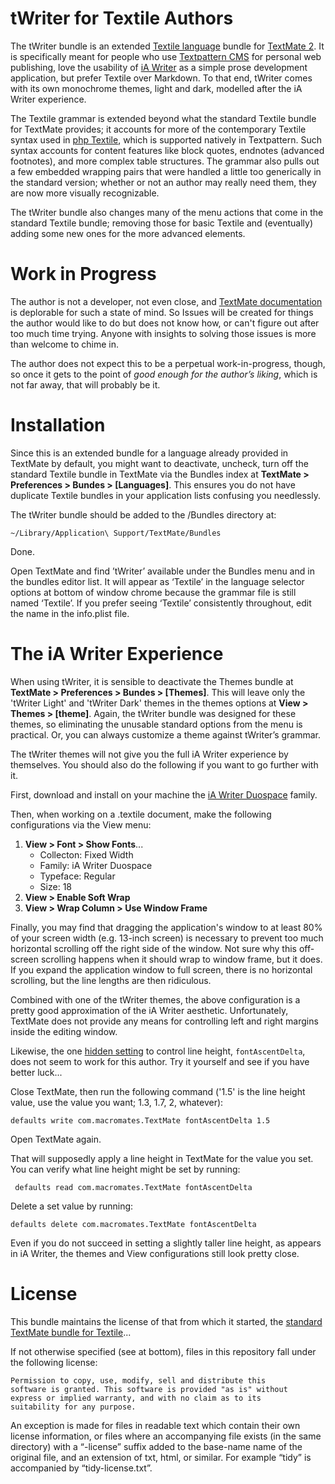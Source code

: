 # tWriter for Textile Authors

The tWriter bundle is an extended [Textile language](https://github.com/textile) bundle for [TextMate 2](https://macromates.com/). It is specifically meant for people who use [Textpattern CMS](https://textpattern.com) for personal web publishing, love the usability of [iA Writer](https://ia.net/writer) as a simple prose development application, but prefer Textile over Markdown. To that end, tWriter comes with its own monochrome themes, light and dark, modelled after the iA Writer experience.

The Textile grammar is extended beyond what the standard Textile bundle for TextMate provides; it accounts for more of the contemporary Textile syntax used in [php Textile](https://github.com/textile/php-textile), which is supported natively in Textpattern. Such syntax accounts for content features like block quotes, endnotes (advanced footnotes), and more complex table structures. The grammar also pulls out a few embedded wrapping pairs that were handled a little too generically in the standard version; whether or not an author may really need them, they are now more visually recognizable.

The tWriter bundle also changes many of the menu actions that come in the standard Textile bundle; removing those for basic Textile and (eventually) adding some new ones for the more advanced elements.

# Work in Progress

The author is not a developer, not even close, and [TextMate documentation](https://github.com/textmate/textmate/wiki) is deplorable for such a state of mind. So Issues will be created for things the author would like to do but does not know how, or can't figure out after too much time trying. Anyone with insights to solving those issues is more than welcome to chime in.

The author does not expect this to be a perpetual work-in-progress, though, so once it gets to the point of _good enough for the author’s liking_, which is not far away, that will probably be it.

# Installation

Since this is an extended bundle for a language already provided in TextMate by default, you might want to deactivate, uncheck, turn off the standard Textile bundle in TextMate via the Bundles index at **TextMate > Preferences > Bundes > [Languages]**. This ensures you do not have duplicate Textile bundles in your application lists confusing you needlessly.

The tWriter bundle should be added to the /Bundles directory at:

```
~/Library/Application\ Support/TextMate/Bundles
```

Done.

Open TextMate and find ’tWriter’ available under the Bundles menu and in the bundles editor list. It will appear as ‘Textile’ in the language selector options at bottom of window chrome because the grammar file is still named ‘Textile’. If you prefer seeing ‘Textile’ consistently throughout, edit the name in the info.plist file. 

# The iA Writer Experience

When using tWriter, it is sensible to deactivate the Themes bundle at **TextMate > Preferences > Bundes > [Themes]**. This will leave only the 'tWriter Light' and 'tWriter Dark' themes in the themes options at **View > Themes > [theme]**. Again, the tWriter bundle was designed for these themes, so eliminating the unusable standard options from the menu is practical. Or, you can always customize a theme against tWriter’s grammar.

The tWriter themes will not give you the full iA Writer experience by themselves. You should also do the following if you want to go further with it.

First, download and install on your machine the [iA Writer Duospace](https://www.fontsquirrel.com/fonts/ia-writer-duospace) family.

Then, when working on a .textile document, make the following configurations via the View menu:

1. **View > Font > Show Fonts**...
   * Collecton: Fixed Width
   * Family: iA Writer Duospace
   * Typeface: Regular
   * Size: 18
2. **View > Enable Soft Wrap**
3. **View > Wrap Column > Use Window Frame**

Finally, you may find that dragging the application's window to at least 80% of your screen width (e.g. 13-inch screen) is necessary to prevent too much horizontal scrolling off the right side of the window. Not sure why this off-screen scrolling happens when it should wrap to window frame, but it does. If you expand the application window to full screen, there is no horizontal scrolling, but the line lengths are then ridiculous.

Combined with one of the tWriter themes, the above configuration is a pretty good approximation of the iA Writer aesthetic. Unfortunately, TextMate does not provide any means for controlling left and right margins inside the editing window.

Likewise, the one [hidden setting](https://github.com/textmate/textmate/wiki/Hidden-Settings) to control line height, `fontAscentDelta`, does not seem to work for this author. Try it yourself and see if you have better luck...

Close TextMate, then run the following command ('1.5' is the line height value, use the value you want; 1.3, 1.7, 2, whatever):

```
defaults write com.macromates.TextMate fontAscentDelta 1.5
```

Open TextMate again.

That will supposedly apply a line height in TextMate for the value you set. You can verify what line height might be set by running:

```
 defaults read com.macromates.TextMate fontAscentDelta
```

Delete a set value by running:

```
defaults delete com.macromates.TextMate fontAscentDelta
```

Even if you do not succeed in setting a slightly taller line height, as appears in iA Writer, the themes and View configurations still look pretty close.  

# License

This bundle maintains the license of that from which it started, the [standard TextMate bundle for Textile](https://github.com/textmate/textile.tmbundle)...

If not otherwise specified (see at bottom), files in this repository fall under the following license:

	Permission to copy, use, modify, sell and distribute this
	software is granted. This software is provided "as is" without
	express or implied warranty, and with no claim as to its
	suitability for any purpose.

An exception is made for files in readable text which contain their own license information, or files where an accompanying file exists (in the same directory) with a “-license” suffix added to the base-name name of the original file, and an extension of txt, html, or similar. For example “tidy” is accompanied by “tidy-license.txt”.
